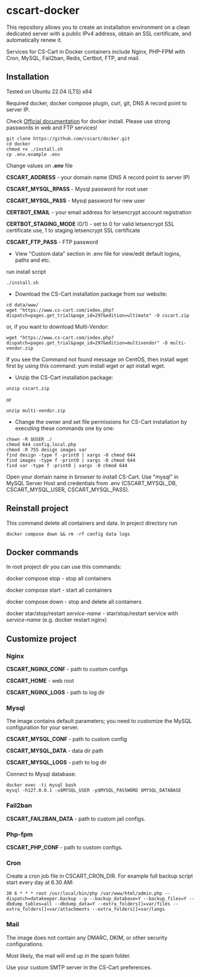 # cscart-docker

This repository allows you to create an installation environment on a clean dedicated server with a public IPv4 address, obtain an SSL certificate, and automatically renew it.

Services for CS-Cart in Docker containers include Nginx, PHP-FPM with Cron, MySQL, Fail2ban, Redis, Certbot, FTP, and mail.

## Installation
Tested on Ubuntu 22.04 (LTS) x64

Required docker, docker compose plugin, curl, git, DNS A record point to server IP.

Check [Official documentation](https://docs.docker.com/engine/install/ubuntu/) for docker install.
Please use strong passwords in web and FTP services!

```
git clone https://github.com/cscart/docker.git
cd docker
chmod +x ./install.sh
cp .env.example .env
```

Change values on **.env** file

**CSCART_ADDRESS** - your domain name (DNS A record point to server IP)

**CSCART_MYSQL_RPASS** - Mysql password for root user

**CSCART_MYSQL_PASS** - Mysql password for new user

**CERTBOT_EMAIL** - your email address for letsencrypt account registration

**CERTBOT_STAGING_MODE** (0/1) - set to 0 for valid letsencrypt SSL certificate use, 1 to staging letsencrypt SSL certificate

**CSCART_FTP_PASS** - FTP password

* View "Custom data" section in .env file for view/edit default logins, paths and etc.

run install script
```
./install.sh
```
* Download the CS-Cart installation package from our website:
```
cd data/www/
wget "https://www.cs-cart.com/index.php?dispatch=pages.get_trial&page_id=297&edition=ultimate" -O cscart.zip
```
or, if you want to download Multi-Vendor:
```
wget "https://www.cs-cart.com/index.php?dispatch=pages.get_trial&page_id=297&edition=multivendor" -O multi-vendor.zip
```
If you see the Command not found message on CentOS, then install wget first by using this command: yum install wget or apt install wget.

* Unzip the CS-Cart installation package:
```
unzip cscart.zip
```
or
```
unzip multi-vendor.zip
```
* Change the owner and set file permissions for CS-Cart installation by executing these commands one by one:

```
chown -R $USER ./
chmod 644 config.local.php
chmod -R 755 design images var
find design -type f -print0 | xargs -0 chmod 644
find images -type f -print0 | xargs -0 chmod 644
find var -type f -print0 | xargs -0 chmod 644
```

Open your domain name in browser to install CS-Cart.
Use "mysql" in MySQL Server Host and credentials from .env (CSCART_MYSQL_DB, CSCART_MYSQL_USER, CSCART_MYSQL_PASS).

## Reinstall project

This command delete all containers and data.
In project directory run
```
docker compose down && rm -rf config data logs
```

## Docker commands

In root project dir you can use this commands:

docker compose stop - stop all containers

docker compose start - start all containers

docker compose down - stop and delete all containers

docker star/stop/restart *service-name* - star/stop/restart service with *service-name* (e.g. docker restart nginx)

## Customize project

### Nginx

**CSCART_NGINX_CONF** - path to custom configs

**CSCART_HOME** - web root

**CSCART_NGINX_LOGS** - path to log dir

### Mysql

The image contains default parameters; you need to customize the MySQL configuration for your server.

**CSCART_MYSQL_CONF** - path to custom config

**CSCART_MYSQL_DATA** - data dir path

**CSCART_MYSQL_LOGS** - path to log dir

Connect to Mysql database:

```
docker exec -ti mysql bash
mysql -h127.0.0.1 -u$MYSQL_USER -p$MYSQL_PASSWORD $MYSQL_DATABASE
```

### Fail2ban

**CSCART_FAIL2BAN_DATA** - path to custom jail configs.

### Php-fpm

**CSCART_PHP_CONF** - path to custom configs.

### Cron
Create a cron job file in CSCART_CRON_DIR. For example full backup script start every day at 6.30 AM:

```
30 6 * * * root /usr/local/bin/php /var/www/html/admin.php --dispatch=datakeeper.backup --p --backup_database=Y --backup_files=Y --dbdump_tables=all --dbdump_data=Y --extra_folders[]=var/files --extra_folders[]=var/attachments --extra_folders[]=var/langs
```

### Mail

The image does not contain any DMARC, DKIM, or other security configurations.

Most likely, the mail will end up in the spam folder.

Use your custom SMTP server in the CS-Cart preferences.
